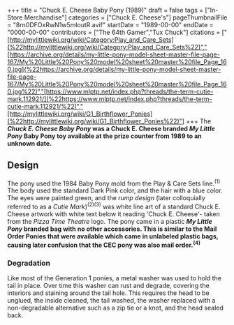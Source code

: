 +++
title = "Chuck E. Cheese Baby Pony (1989)"
draft = false
tags = ["In-Store Merchandise"]
categories = ["Chuck E. Cheese's"]
pageThumbnailFile = "8rn0DFOxRwN1w5mloutR.avif"
startDate = "1989-00-00"
endDate = "0000-00-00"
contributors = ["The 64th Gamer","Tux Chuck"]
citations = ["[http://mylittlewiki.org/wiki/Category:Play_and_Care_Sets](%22http://mylittlewiki.org/wiki/Category:Play_and_Care_Sets%22)","[https://archive.org/details/my-little-pony-model-sheet-master-file-page-167/My%20Little%20Pony%20model%20sheet%20master%20file_Page_160.jpg](%22https://archive.org/details/my-little-pony-model-sheet-master-file-page-167/My%20Little%20Pony%20model%20sheet%20master%20file_Page_160.jpg%22)","[https://www.mlptp.net/index.php?threads/the-term-cutie-mark.112921/](%22https://www.mlptp.net/index.php?threads/the-term-cutie-mark.112921/%22)","[http://mylittlewiki.org/wiki/G1_Birthflower_Ponies](%22http://mylittlewiki.org/wiki/G1_Birthflower_Ponies%22)"]
+++
The ***Chuck E. Cheese Baby Pony* was a Chuck E. Cheese branded ***My Little Pony* Baby Pony toy available at the prize counter from 1989 to an unknown date.****

## Design

The pony used the 1984 Baby Pony mold from the Play & Care Sets line.<sup>(1)</sup> The body used the standard Dark Pink color, and the hair with a blue color. The eyes were painted green, and the *rump design* (later colloquially referred to as a *Cutie Mark*)<sup>(2)(3)</sup> was white line art of a standard Chuck E. Cheese artwork with white text below it reading 'Chuck E. Cheese'- taken from the *Pizza Time Theatre* logo.
The pony came in a plastic ***My Little Pony* branded bag with no other accessories. This is similar to the Mail Order Ponies that were available which came in unlabeled plastic bags, causing later confusion that the CEC pony was also mail order.<sup>(4)</sup>**

### Degradation

Like most of the Generation 1 ponies, a metal washer was used to hold the tail in place. Over time this washer can rust and degrade, covering the interiors and staining around the tail hole. This requires the head to be unglued, the inside cleaned, the tail washed, the washer replaced with a non-degradable alternative such as a zip tie or a knot, and the head sealed back.
